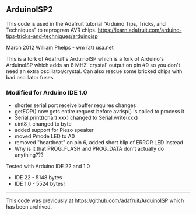 ## ArduinoISP2 

This code is used in the Adafruit tutorial "Arduino Tips, Tricks, and Techniques" to reprogram AVR chips.
https://learn.adafruit.com/arduino-tips-tricks-and-techniques/arduinoisp

 March 2012 William Phelps - wm (at) usa.net 
 
 This is a fork of Adafruit's ArduinoISP
 which is a fork of Arduino's ArduinoISP
 which adds an 8 MHZ 'crystal' output on pin #9 so you don't need an
 extra oscillator/crystal. Can also rescue some bricked chips with
 bad oscillator fuses
 
### Modified for Arduino IDE 1.0

- shorter serial port receive buffer requires changes  
- getEOP() now gets entire request before avrisp() is called to process it  
- Serial.print((char) xxx) changed to Serial.write(xxx)  
- uint8_t changed to byte  
- added support for Piezo speaker  
- moved Pmode LED to A0  
- removed "heartbeat" on pin 6, added short blip of ERROR LED instead  
- Why is it that PROG_FLASH and PROG_DATA don't actually do anything???  

Tested with Arduino IDE 22 and 1.0  
- IDE 22 - 5148 bytes  
- IDE 1.0 - 5524 bytes!  
 -----------------------------
 This code was previously at https://github.com/adafruit/ArduinoISP which has been archived.
